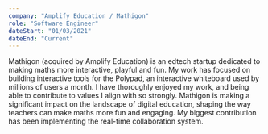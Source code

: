 ```yaml
---
company: "Amplify Education / Mathigon"
role: "Software Engineer"
dateStart: "01/03/2021"
dateEnd: "Current"
---
```


Mathigon (acquired by Amplify Education) is an edtech startup dedicated to making maths more interactive, playful and
fun. My work has focused on building interactive tools for the Polypad, an interactive whiteboard used by millions of
users a month. I have thoroughly enjoyed my work, and being able to contribute to values I align with so strongly.
Mathigon is making a significant impact on the landscape of digital education, shaping the way teachers can make maths
more fun and engaging. My biggest contribution has been implementing the real-time collaboration system.
